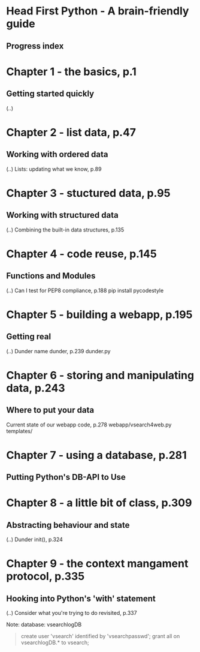 # Head First Python - A brain-friendly guide

## Progress index


# Chapter 1 - the basics, p.1
## Getting started quickly
(..)


# Chapter 2 -  list data, p.47
## Working with ordered data
(..)
Lists: updating what we know, p.89

# Chapter 3 - stuctured data, p.95
## Working with structured data
(..)
Combining the built-in data structures, p.135

# Chapter 4 - code reuse, p.145
## Functions and Modules
(..)
Can I test for PEP8 compliance, p.188
    pip install pycodestyle

# Chapter 5 - building a webapp, p.195
## Getting real
(..)
Dunder name dunder, p.239
    dunder.py

# Chapter 6 - storing and manipulating data, p.243
## Where to put your data

Current state of our webapp code, p.278
    webapp/vsearch4web.py
    templates/

# Chapter 7 - using a database, p.281
## Putting Python's DB-API to Use

# Chapter 8 - a little bit of class, p.309
## Abstracting behaviour and state
(..)
Dunder init(), p.324

# Chapter 9 - the context mangament protocol, p.335
## Hooking into Python's 'with' statement
(..)
Consider what you're trying to do revisited, p.337


Note:
database: vsearchlogDB
> create user 'vsearch' identified by 'vsearchpasswd';
> grant all on vsearchlogDB.* to vsearch;
